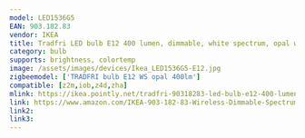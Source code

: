 ```yaml
---
model: LED1536G5
EAN: 903.182.83
vendor: IKEA
title: Tradfri LED bulb E12 400 lumen, dimmable, white spectrum, opal white
category: bulb
supports: brightness, colortemp
image: /assets/images/devices/Ikea_LED1536G5-E12.jpg
zigbeemodel: ['TRADFRI bulb E12 WS opal 400lm']
compatible: [z2m,iob,z4d,zha]
mlink: https://ikea.pointly.net/tradfri-90318283-led-bulb-e12-400-lumen-wireless-dimmable-white-spectrum-opal-ikea-sweden
link: https://www.amazon.com/IKEA-903-182-83-Wireless-Dimmable-Spectrum/dp/B07KM7ZGY9
link2: 
link3: 
---
```

